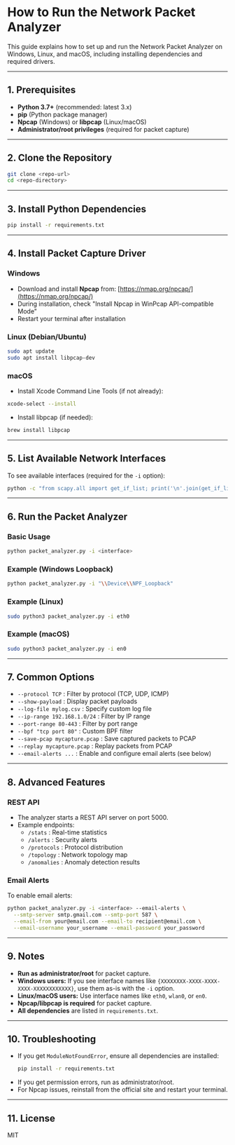 # How to Run the Network Packet Analyzer

This guide explains how to set up and run the Network Packet Analyzer on Windows, Linux, and macOS, including installing dependencies and required drivers.

---

## 1. Prerequisites
- **Python 3.7+** (recommended: latest 3.x)
- **pip** (Python package manager)
- **Npcap** (Windows) or **libpcap** (Linux/macOS)
- **Administrator/root privileges** (required for packet capture)

---

## 2. Clone the Repository
```bash
git clone <repo-url>
cd <repo-directory>
```

---

## 3. Install Python Dependencies
```bash
pip install -r requirements.txt
```

---

## 4. Install Packet Capture Driver

### Windows
- Download and install **Npcap** from: [https://nmap.org/npcap/](https://nmap.org/npcap/)
- During installation, check "Install Npcap in WinPcap API-compatible Mode"
- Restart your terminal after installation

### Linux (Debian/Ubuntu)
```bash
sudo apt update
sudo apt install libpcap-dev
```

### macOS
- Install Xcode Command Line Tools (if not already):
```bash
xcode-select --install
```
- Install libpcap (if needed):
```bash
brew install libpcap
```

---

## 5. List Available Network Interfaces
To see available interfaces (required for the `-i` option):
```bash
python -c "from scapy.all import get_if_list; print('\n'.join(get_if_list()))"
```

---

## 6. Run the Packet Analyzer

### Basic Usage
```bash
python packet_analyzer.py -i <interface>
```

### Example (Windows Loopback)
```bash
python packet_analyzer.py -i "\\Device\\NPF_Loopback"
```

### Example (Linux)
```bash
sudo python3 packet_analyzer.py -i eth0
```

### Example (macOS)
```bash
sudo python3 packet_analyzer.py -i en0
```

---

## 7. Common Options
- `--protocol TCP` : Filter by protocol (TCP, UDP, ICMP)
- `--show-payload` : Display packet payloads
- `--log-file mylog.csv` : Specify custom log file
- `--ip-range 192.168.1.0/24` : Filter by IP range
- `--port-range 80-443` : Filter by port range
- `--bpf "tcp port 80"` : Custom BPF filter
- `--save-pcap mycapture.pcap` : Save captured packets to PCAP
- `--replay mycapture.pcap` : Replay packets from PCAP
- `--email-alerts ...` : Enable and configure email alerts (see below)

---

## 8. Advanced Features

### REST API
- The analyzer starts a REST API server on port 5000.
- Example endpoints:
  - `/stats` : Real-time statistics
  - `/alerts` : Security alerts
  - `/protocols` : Protocol distribution
  - `/topology` : Network topology map
  - `/anomalies` : Anomaly detection results

### Email Alerts
To enable email alerts:
```bash
python packet_analyzer.py -i <interface> --email-alerts \
  --smtp-server smtp.gmail.com --smtp-port 587 \
  --email-from your@email.com --email-to recipient@email.com \
  --email-username your_username --email-password your_password
```

---

## 9. Notes
- **Run as administrator/root** for packet capture.
- **Windows users:** If you see interface names like `{XXXXXXXX-XXXX-XXXX-XXXX-XXXXXXXXXXXX}`, use them as-is with the `-i` option.
- **Linux/macOS users:** Use interface names like `eth0`, `wlan0`, or `en0`.
- **Npcap/libpcap is required** for packet capture.
- **All dependencies** are listed in `requirements.txt`.

---

## 10. Troubleshooting
- If you get `ModuleNotFoundError`, ensure all dependencies are installed:
  ```bash
  pip install -r requirements.txt
  ```
- If you get permission errors, run as administrator/root.
- For Npcap issues, reinstall from the official site and restart your terminal.

---

## 11. License
MIT 
